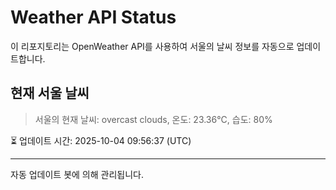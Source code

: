 
# Weather API Status

이 리포지토리는 OpenWeather API를 사용하여 서울의 날씨 정보를 자동으로 업데이트합니다.

## 현재 서울 날씨
> 서울의 현재 날씨: overcast clouds, 온도: 23.36°C, 습도: 80%

⏳ 업데이트 시간: 2025-10-04 09:56:37 (UTC)

---
자동 업데이트 봇에 의해 관리됩니다.
